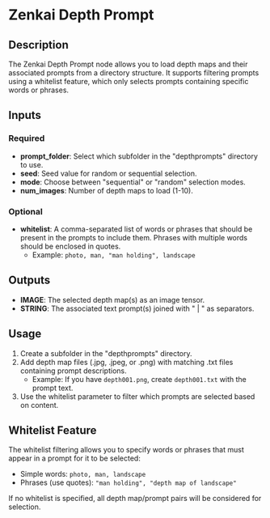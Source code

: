 # Zenkai Depth Prompt

## Description
The Zenkai Depth Prompt node allows you to load depth maps and their associated prompts from a directory structure. It supports filtering prompts using a whitelist feature, which only selects prompts containing specific words or phrases.

## Inputs

### Required
- **prompt_folder**: Select which subfolder in the "depthprompts" directory to use.
- **seed**: Seed value for random or sequential selection.
- **mode**: Choose between "sequential" or "random" selection modes.
- **num_images**: Number of depth maps to load (1-10).

### Optional
- **whitelist**: A comma-separated list of words or phrases that should be present in the prompts to include them. Phrases with multiple words should be enclosed in quotes.
  - Example: `photo, man, "man holding", landscape`

## Outputs
- **IMAGE**: The selected depth map(s) as an image tensor.
- **STRING**: The associated text prompt(s) joined with " | " as separators.

## Usage
1. Create a subfolder in the "depthprompts" directory.
2. Add depth map files (.jpg, .jpeg, or .png) with matching .txt files containing prompt descriptions.
   - Example: If you have `depth001.png`, create `depth001.txt` with the prompt text.
3. Use the whitelist parameter to filter which prompts are selected based on content.

## Whitelist Feature
The whitelist filtering allows you to specify words or phrases that must appear in a prompt for it to be selected:
- Simple words: `photo, man, landscape`
- Phrases (use quotes): `"man holding", "depth map of landscape"`

If no whitelist is specified, all depth map/prompt pairs will be considered for selection.
